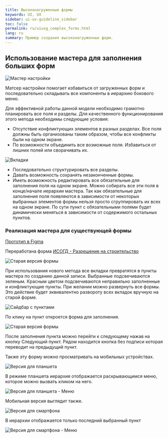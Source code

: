 ```yaml
---
title: Высоконагруженные формы
keywords: UI, UX
sidebar: ui-ux-guideline_sidebar
toc: false
permalink: ru/uiuxg_complex_forms.html
lang: ru
summary: Пример создания высоконагруженных форм.
---
```


## Использование мастера для заполнения больших форм

![Мастер настройки](../../../images/pages/guides/ui-ux-guideline/uiuxg_complex_forms/1.png)

Матсер настройки помогает избавиться от загруженных форм и последовательно складывать все компоненты в иерархию бокового меню.

Для эффективной работы данной модели необходимо грамотно планировать все поля и разделы. Для качественного функционирования этого метода необходимы следующие условия:

* Отсутствие конфликтующих элементов в разных разделах. Все поля должны быть организованы таким образом, чтобы все конфликты были на одном экране.
* По возможности объединить все возможные поля. Избавиться от лишних полей или сворачивать их.

![Вкладки](../../../images/pages/guides/ui-ux-guideline/uiuxg_complex_forms/2.png)

* Последовательно структурировать все разделы.
* Давать возможность сохранять незаконченные формы.
* Иметь возможность редактировать все обязательные для заполнения поля на одном экране. Можно собирать все эти поля в конце/начале иерархии мастера. Так как обязательные для заполнения поля появляются в зависимости от некоторых выбранных элементов формы нельзя просто сгруппировать их всех на одном экране. По сути пункт с обязательными полями будет динамически меняться в зависимости от содержимого остальных пунктов.

### Реализация мастера для существующей формы

[Прототип в Figma](https://www.figma.com/file/DJ6lDHNM1BM4mNxJn1jPkC/%D0%94%D0%A1-2-%D1%8D%D1%82%D0%B0%D0%BF-%D0%BD%D0%B0%D0%B3%D1%80%D1%83%D0%B6%D0%B5%D0%BD%D0%BD%D0%B0%D1%8F-%D1%84%D0%BE%D1%80%D0%BC%D0%B0?node-id=260%3A39631)

Переработана форма [ИСОГД - Разрешение на строительство](http://isogd:2205/forms/Zdanie/ZdanieWebE.aspx?PK=%7Bb5cdd5e8-1173-4208-aa39-ceed4313ee5d%7D)

![Старая версия формы](../../../images/pages/guides/ui-ux-guideline/uiuxg_complex_forms/3.png)

При использования нового метода все вкладки превратятся в пункты мастера по созданию данной записи. Выбранные подсвечиваются зеленым. Красным цветом подсвечиваются неправильно заполненные и конфликтующие пункты. При желании можно развернуть все формы. Это действие будет эквивалентно развороту всех вкладок вручную на старой форме.

![Сайдбар с пунктами](../../../images/pages/guides/ui-ux-guideline/uiuxg_complex_forms/4.png)

По клику на пункт откроется форма для заполнения.

![Старая версия формы](../../../images/pages/guides/ui-ux-guideline/uiuxg_complex_forms/5.png)

После заполнения пункта можно перейти к следующему нажав на кнопку Следующий пункт. Рядом находится кнопка без подписи которая переводит на предыдущий пункт.

Также эту форму можно просматривать на мобильных устройствах.

![Версия для планшета](../../../images/pages/guides/ui-ux-guideline/uiuxg_complex_forms/6.png)

В режиме планшета иерархия отображается раскрывающимся меню, которое  можно вызвать кликом на него.

![Версия для планшета - Меню](../../../images/pages/guides/ui-ux-guideline/uiuxg_complex_forms/7.png)

Мобильная версия выглядит также.

![Версия для смартфона](../../../images/pages/guides/ui-ux-guideline/uiuxg_complex_forms/8.png)

В иерархии отображается только последний выбранный пункт

![Версия для смартфона - Меню](../../../images/pages/guides/ui-ux-guideline/uiuxg_complex_forms/9.png)
